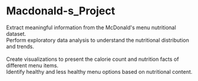 # Macdonald-s_Project
Extract meaningful information from the McDonald's menu nutritional dataset.<br>
Perform exploratory data analysis to understand the nutritional distribution and trends.<br>  
Create visualizations to present the calorie count and nutrition facts of different menu items.<br>
Identify healthy and less healthy menu options based on nutritional content.
